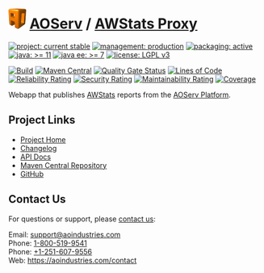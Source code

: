 # [<img src="ao-logo.png" alt="AO Logo" width="35" height="40">](https://github.com/ao-apps) [AOServ](https://aoindustries.com/aoserv/) / [AWStats Proxy](https://github.com/ao-apps/aoserv-awstats-proxy)

[![project: current stable](https://aoindustries.com/ao-badges/project-current-stable.svg)](https://aoindustries.com/life-cycle#project-current-stable)
[![management: production](https://aoindustries.com/ao-badges/management-production.svg)](https://aoindustries.com/life-cycle#management-production)
[![packaging: active](https://aoindustries.com/ao-badges/packaging-active.svg)](https://aoindustries.com/life-cycle#packaging-active)  
[![java: &gt;= 11](https://aoindustries.com/ao-badges/java-11.svg)](https://docs.oracle.com/en/java/javase/11/)
[![java ee: &gt;= 7](https://aoindustries.com/ao-badges/javaee-7.svg)](https://docs.oracle.com/javaee/7/)
[![license: LGPL v3](https://aoindustries.com/ao-badges/license-lgpl-3.0.svg)](https://www.gnu.org/licenses/lgpl-3.0)

[![Build](https://github.com/ao-apps/aoserv-awstats-proxy/workflows/Build/badge.svg?branch=master)](https://github.com/ao-apps/aoserv-awstats-proxy/actions?query=workflow%3ABuild)
[![Maven Central](https://maven-badges.herokuapp.com/maven-central/com.aoindustries/aoserv-awstats-proxy/badge.svg)](https://maven-badges.herokuapp.com/maven-central/com.aoindustries/aoserv-awstats-proxy)
[![Quality Gate Status](https://sonarcloud.io/api/project_badges/measure?branch=master&project=com.aoapps.platform%3Aaoapps-awstats-proxy&metric=alert_status)](https://sonarcloud.io/dashboard?branch=master&id=com.aoapps.platform%3Aaoapps-awstats-proxy)
[![Lines of Code](https://sonarcloud.io/api/project_badges/measure?branch=master&project=com.aoapps.platform%3Aaoapps-awstats-proxy&metric=ncloc)](https://sonarcloud.io/component_measures?branch=master&id=com.aoapps.platform%3Aaoapps-awstats-proxy&metric=ncloc)  
[![Reliability Rating](https://sonarcloud.io/api/project_badges/measure?branch=master&project=com.aoapps.platform%3Aaoapps-awstats-proxy&metric=reliability_rating)](https://sonarcloud.io/component_measures?branch=master&id=com.aoapps.platform%3Aaoapps-awstats-proxy&metric=Reliability)
[![Security Rating](https://sonarcloud.io/api/project_badges/measure?branch=master&project=com.aoapps.platform%3Aaoapps-awstats-proxy&metric=security_rating)](https://sonarcloud.io/component_measures?branch=master&id=com.aoapps.platform%3Aaoapps-awstats-proxy&metric=Security)
[![Maintainability Rating](https://sonarcloud.io/api/project_badges/measure?branch=master&project=com.aoapps.platform%3Aaoapps-awstats-proxy&metric=sqale_rating)](https://sonarcloud.io/component_measures?branch=master&id=com.aoapps.platform%3Aaoapps-awstats-proxy&metric=Maintainability)
[![Coverage](https://sonarcloud.io/api/project_badges/measure?branch=master&project=com.aoapps.platform%3Aaoapps-awstats-proxy&metric=coverage)](https://sonarcloud.io/component_measures?branch=master&id=com.aoapps.platform%3Aaoapps-awstats-proxy&metric=Coverage)

Webapp that publishes [AWStats](https://awstats.sourceforge.io/) reports from the [AOServ Platform](https://aoindustries.com/aoserv/).

## Project Links
* [Project Home](https://aoindustries.com/aoserv/awstats-proxy/)
* [Changelog](https://aoindustries.com/aoserv/awstats-proxy/changelog)
* [API Docs](https://aoindustries.com/aoserv/awstats-proxy/apidocs/)
* [Maven Central Repository](https://search.maven.org/artifact/com.aoindustries/aoserv-awstats-proxy)
* [GitHub](https://github.com/ao-apps/aoserv-awstats-proxy)

## Contact Us
For questions or support, please [contact us](https://aoindustries.com/contact):

Email: [support@aoindustries.com](mailto:support@aoindustries.com)  
Phone: [1-800-519-9541](tel:1-800-519-9541)  
Phone: [+1-251-607-9556](tel:+1-251-607-9556)  
Web: https://aoindustries.com/contact
